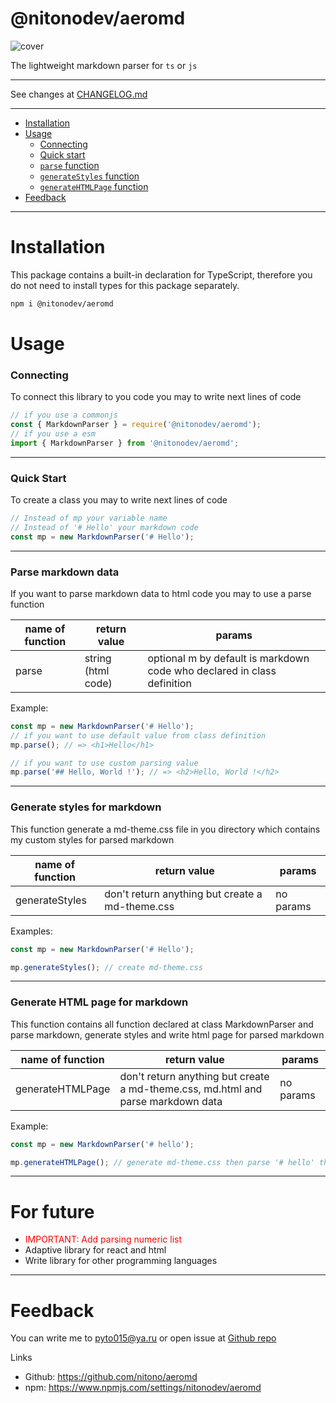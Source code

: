 # @nitonodev/aeromd

![cover](./assets/cover.png)

The lightweight markdown parser for `ts` or `js`

---

See changes at [CHANGELOG.md](./CHANGELOG.md)

---

-   [Installation](#installation)
-   [Usage](#usage)
    -   [Connecting](#connecting)
    -   [Quick start](#quick)
    -   [`parse` function](#parse-function)
    -   [`generateStyles` function](#generateStyles-function)
    -   [`generateHTMLPage` function](#generateHTMLpage-function)
-   [Feedback](#feedback)

---

<h1 id="installation">Installation</h1>
This package contains a built-in declaration for TypeScript, therefore you do not need to install types for this package separately.

```bash
npm i @nitonodev/aeromd
```

<h1 id="usage">Usage</h1>
<h3 id="connecting">
    Connecting
</h3>
To connect this library to you code you may to write next lines of code

```ts
// if you use a commonjs
const { MarkdownParser } = require('@nitonodev/aeromd');
// if you use a esm
import { MarkdownParser } from '@nitonodev/aeromd';
```

---

<h3 id="quick">Quick Start</h3>

To create a class you may to write next lines of code

```ts
// Instead of mp your variable name
// Instead of '# Hello' your markdown code
const mp = new MarkdownParser('# Hello');
```

---

<h3 id="parse-function">Parse markdown data</h3>
If you want to parse markdown data to html code you may to use a parse function

| name of function | return value       | params                                                                  |
| ---------------- | ------------------ | ----------------------------------------------------------------------- |
| parse            | string (html code) | optional m by default is markdown code who declared in class definition |

Example:

```ts
const mp = new MarkdownParser('# Hello');
// if you want to use default value from class definition
mp.parse(); // => <h1>Hello</h1>

// if you want to use custom parsing value
mp.parse('## Hello, World !'); // => <h2>Hello, World !</h2>
```

---

<h3 id='generateStyles-function'>Generate styles for markdown</h3>
This function generate a md-theme.css file in you directory which contains my custom styles for parsed markdown

| name of function | return value                                    | params    |
| ---------------- | ----------------------------------------------- | --------- |
| generateStyles   | don't return anything but create a md-theme.css | no params |

Examples:

```ts
const mp = new MarkdownParser('# Hello');

mp.generateStyles(); // create md-theme.css
```

---

<h3 id="generateHTMLpage-function">Generate HTML page for markdown</h3>
This function contains all function declared at class MarkdownParser and parse markdown, generate styles and write html page for parsed markdown

| name of function | return value                                                                     | params    |
| ---------------- | -------------------------------------------------------------------------------- | --------- |
| generateHTMLPage | don't return anything but create a md-theme.css, md.html and parse markdown data | no params |

Example:

```ts
const mp = new MarkdownParser('# hello');

mp.generateHTMLPage(); // generate md-theme.css then parse '# hello' then generate md.html with parsed markdown
```

---

<h1>For future</h1>

-   <span style="color: red">IMPORTANT: Add parsing numeric list</span>
-   Adaptive library for react and html
-   Write library for other programming languages

---

<h1 id='feedback'>
Feedback
</h1>

You can write me to pyto015@ya.ru or open issue at [Github repo](https://github.com/nitono/aeromd)

Links

-   Github: https://github.com/nitono/aeromd
-   npm: https://www.npmjs.com/settings/nitonodev/aeromd
